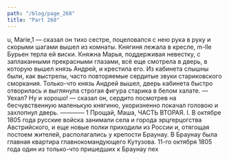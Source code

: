 ```yaml
---
path: "/blog/page_268"
title: "Part 268"
---
```


u, Marie,1 — сказал он тихо сестре, поцеловался с нею рука в руку и скорыми шагами вышел из комнаты.
Княгиня лежала в кресле, m-llе Бурьен терла ей виски. Княжна Марья, поддерживая невестку, с заплаканными прекрасными глазами, всё еще смотрела в дверь, в которую вышел князь Андрей, и крестила его. Из кабинета слышны были, как выстрелы, часто повторяемые сердитые звуки стариковского сморкания. Только-что князь Андрей вышел, дверь кабинета быстро отворилась и выглянула строгая фигура старика в белом халате.
— Уехал? Ну и хорошо! — сказал он, сердито посмотрев на бесчувственную маленькую княгиню, укоризненно покачал головою и захлопнул дверь.
————
1 Прощай, Маша,
ЧАСТЬ ВТОРАЯ.
I.
В октябре 1805 года русские войска занимали села и города эрцгерцогства Австрийского, и еще новые полки приходили из России и, отягощая постоем жителей, располагались у крепости Браунау. В Браунау была главная квартира главнокомандующего Кутузова.
11-го октября 1805 года один из только-что пришедших к Браунау пех

